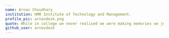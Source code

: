 ```yaml
---
name: Arnav Choudhary
institution: HMR Institute of Technology and Management.
profile_pic: arnavdesk.png
quote: While in college we never realised we were making memories we just knew we were having fun.
github_user: arnavdesk
---
```

